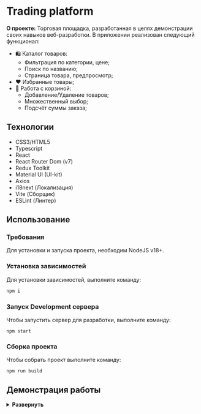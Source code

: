 # Trading platform

**О проекте:** Торговая площадка, разработанная в целях демонстрации своих навыков веб-разработки. В приложении реализован следующий функционал:

- 🛍️ Каталог товаров:
  - Фильтрация по категории, цене;
  - Поиск по названию;
  - Страница товара, предпросмотр;
- ❤️ Избранные товары;
- 🛒 Работа с корзиной:
  - Добавление/Удаление товаров;
  - Множественный выбор;
  - Подсчёт суммы заказа;

## Технологии

- CSS3/HTML5
- Typescript
- React
- React Router Dom (v7)
- Redux Toolkit
- Material UI (UI-kit)
- Axios
- i18next (Локализация)
- Vite (Сборщик)
- ESLint (Линтер)

## Использование

### Требования

Для установки и запуска проекта, необходим NodeJS v18+.

### Установка зависимостей

Для установки зависимостей, выполните команду:

```bash
npm i
```

### Запуск Development сервера

Чтобы запустить сервер для разработки, выполните команду:

```
npm start
```

### Сборка проекта

Чтобы собрать проект выполните команду:

```
npm run build
```

## Демонстрация работы

<details>
<summary><b>Развернуть</b></summary></br>

| ![Base functionality](./example_media/core.gif) |
| :---------------------------------------------: |
|             _Функционал приложения_             |

</details>
